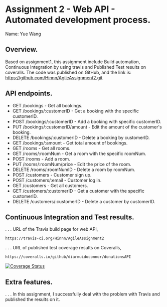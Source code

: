 # Assignment 2 - Web API - Automated development process.

Name: Yue Wang

## Overview.

Based on assignment1, this assignment include Build automation, Continuous Integration by using travis and Published Test results on coveralls. The code was published on GitHub, and the link is: https://github.com/Hinnn/AgileAssignment2.git

## API endpoints.

 + GET /bookings - Get all bookings.
 + GET /bookings/:customerID - Get a booking with the specific customerID.
 + POST /bookings/:customerID - Add a booking with specific customerID.
 + PUT /bookings/:customerID/amount - Edit the amount of the customer's booking.
 + DELETE /bookings/:customerID - Delete a booking by customerID.
 + GET /bookings/:amount - Get total amount of bookings.
 + GET /rooms - Get all rooms.
 + GET /rooms/:roomNum - Get a room with the specific roomNum.
 + POST /rooms - Add a room.
 + PUT /rooms/:roomNum/price - Edit the price of the room.
 + DELETE /rooms/:roomNumID - Delete a room by roomNum.
 + POST /customers - Customer sign up.
 + POST /customers/:email - Customer log in.
 + GET /customers - Get all customers.
 + GET /customers/:customerID - Get a customer with the specific customerID.
 + DELETE /customers/:customerID - Delete a customer by customerID.

## Continuous Integration and Test results.

. . . URL of the Travis build page for web API, 

    https://travis-ci.org/Hinnn/AgileAssignment2


. . . URL of published test coverage results on Coveralls,

    https://coveralls.io/github/diarmuidoconnor/donationsAPI
[![Coverage Status](https://coveralls.io/repos/github/Hinnn/AgileAssignment2/badge.svg?branch=development)](https://coveralls.io/github/Hinnn/AgileAssignment2?branch=development)



## Extra features.
. . . In this assignment, I successfully deal with the problem with Travis and published the results on it.
